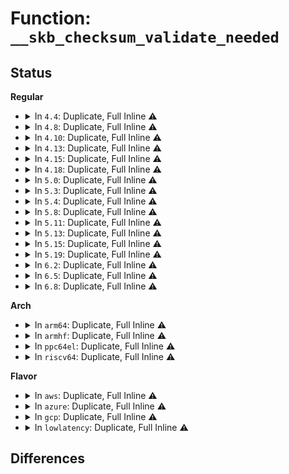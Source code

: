 # Function: <code>__skb_checksum_validate_needed</code>

## Status
<b>Regular</b>
<ul>
<li>
<details>
<summary>In <code>4.4</code>: Duplicate, Full Inline ⚠️</summary>

**Collision:** Static Duplication

**Inline:** Full

**Transformation:** False

**Instances:**

```
In net/ipv4/tcp_ipv4.c (ffffffff8177e42d)
Location: include/linux/skbuff.h:3135
Inline: True
Inline callers:
  - net/ipv4/tcp_ipv4.c:tcp_v4_rcv
```
```
In net/ipv4/udp.c (ffffffff8178a095)
Location: include/linux/skbuff.h:3135
Inline: True
Inline callers:
  - net/ipv4/udp.c:__udp4_lib_rcv
```
```
In net/ipv4/icmp.c (ffffffff8178f0e1)
Location: include/linux/skbuff.h:3135
Inline: True
Inline callers:
  - net/ipv4/icmp.c:icmp_rcv
```
```
In net/ipv4/igmp.c (ffffffff81797600)
Location: include/linux/skbuff.h:3135
Inline: True
Inline callers:
  - net/ipv4/igmp.c:igmp_rcv
```
```
In net/ipv6/icmp.c (ffffffff817e8625)
Location: include/linux/skbuff.h:3135
Inline: True
Inline callers:
  - net/ipv6/icmp.c:icmpv6_rcv
```
```
In net/ipv6/tcp_ipv6.c (ffffffff817f1b4d)
Location: include/linux/skbuff.h:3135
Inline: True
Inline callers:
  - net/ipv6/tcp_ipv6.c:tcp_v6_rcv
```
```
In net/ipv6/ip6_checksum.c (ffffffff81800233)
Location: include/linux/skbuff.h:3135
Inline: True
Inline callers:
  - net/ipv6/ip6_checksum.c:udp6_csum_init
```
```
In net/ipv6/mcast_snoop.c (ffffffff818025a5)
Location: include/linux/skbuff.h:3135
Inline: True
```
</details>
</li>
<li>
<details>
<summary>In <code>4.8</code>: Duplicate, Full Inline ⚠️</summary>

**Collision:** Static Duplication

**Inline:** Full

**Transformation:** False

**Instances:**

```
In net/ipv4/tcp_ipv4.c (ffffffff817eb83b)
Location: include/linux/skbuff.h:3342
Inline: True
Inline callers:
  - net/ipv4/tcp_ipv4.c:tcp_v4_rcv
```
```
In net/ipv4/udp.c (ffffffff817f73d3)
Location: include/linux/skbuff.h:3342
Inline: True
Inline callers:
  - net/ipv4/udp.c:__udp4_lib_rcv
```
```
In net/ipv4/icmp.c (ffffffff817fc741)
Location: include/linux/skbuff.h:3342
Inline: True
Inline callers:
  - net/ipv4/icmp.c:icmp_rcv
```
```
In net/ipv4/igmp.c (ffffffff81805eb6)
Location: include/linux/skbuff.h:3342
Inline: True
Inline callers:
  - net/ipv4/igmp.c:igmp_rcv
```
```
In net/ipv6/icmp.c (ffffffff81856dc5)
Location: include/linux/skbuff.h:3342
Inline: True
Inline callers:
  - net/ipv6/icmp.c:icmpv6_rcv
```
```
In net/ipv6/tcp_ipv6.c (ffffffff818603ab)
Location: include/linux/skbuff.h:3342
Inline: True
Inline callers:
  - net/ipv6/tcp_ipv6.c:tcp_v6_rcv
```
```
In net/ipv6/ip6_checksum.c (ffffffff818718bb)
Location: include/linux/skbuff.h:3342
Inline: True
Inline callers:
  - net/ipv6/ip6_checksum.c:udp6_csum_init
```
```
In net/ipv6/mcast_snoop.c (ffffffff818738a0)
Location: include/linux/skbuff.h:3342
Inline: True
```
</details>
</li>
<li>
<details>
<summary>In <code>4.10</code>: Duplicate, Full Inline ⚠️</summary>

**Collision:** Static Duplication

**Inline:** Full

**Transformation:** False

**Instances:**

```
In net/ipv4/tcp_ipv4.c (ffffffff8181c1ab)
Location: include/linux/skbuff.h:3394
Inline: True
Inline callers:
  - net/ipv4/tcp_ipv4.c:tcp_v4_rcv
```
```
In net/ipv4/udp.c (ffffffff818282f5)
Location: include/linux/skbuff.h:3394
Inline: True
Inline callers:
  - net/ipv4/udp.c:__udp4_lib_rcv
```
```
In net/ipv4/icmp.c (ffffffff8182d6a1)
Location: include/linux/skbuff.h:3394
Inline: True
Inline callers:
  - net/ipv4/icmp.c:icmp_rcv
```
```
In net/ipv4/igmp.c (ffffffff81836f36)
Location: include/linux/skbuff.h:3394
Inline: True
Inline callers:
  - net/ipv4/igmp.c:igmp_rcv
```
```
In net/ipv6/icmp.c (ffffffff81888bc5)
Location: include/linux/skbuff.h:3394
Inline: True
Inline callers:
  - net/ipv6/icmp.c:icmpv6_rcv
```
```
In net/ipv6/tcp_ipv6.c (ffffffff8189233b)
Location: include/linux/skbuff.h:3394
Inline: True
Inline callers:
  - net/ipv6/tcp_ipv6.c:tcp_v6_rcv
```
```
In net/ipv6/ip6_checksum.c (ffffffff818a5e1b)
Location: include/linux/skbuff.h:3394
Inline: True
Inline callers:
  - net/ipv6/ip6_checksum.c:udp6_csum_init
```
```
In net/ipv6/mcast_snoop.c (ffffffff818a7f20)
Location: include/linux/skbuff.h:3394
Inline: True
```
</details>
</li>
<li>
<details>
<summary>In <code>4.13</code>: Duplicate, Full Inline ⚠️</summary>

**Collision:** Static Duplication

**Inline:** Full

**Transformation:** False

**Instances:**

```
In net/ipv4/tcp_ipv4.c (ffffffff8183c97b)
Location: include/linux/skbuff.h:3447
Inline: True
Inline callers:
  - net/ipv4/tcp_ipv4.c:tcp_v4_rcv
```
```
In net/ipv4/udp.c (ffffffff81849691)
Location: include/linux/skbuff.h:3447
Inline: True
Inline callers:
  - net/ipv4/udp.c:__udp4_lib_rcv
```
```
In net/ipv4/icmp.c (ffffffff8184eb40)
Location: include/linux/skbuff.h:3447
Inline: True
Inline callers:
  - net/ipv4/icmp.c:icmp_rcv
```
```
In net/ipv4/igmp.c (ffffffff818583ff)
Location: include/linux/skbuff.h:3447
Inline: True
Inline callers:
  - net/ipv4/igmp.c:igmp_rcv
```
```
In net/ipv6/icmp.c (ffffffff818af255)
Location: include/linux/skbuff.h:3447
Inline: True
Inline callers:
  - net/ipv6/icmp.c:icmpv6_rcv
```
```
In net/ipv6/tcp_ipv6.c (ffffffff818b899a)
Location: include/linux/skbuff.h:3447
Inline: True
Inline callers:
  - net/ipv6/tcp_ipv6.c:tcp_v6_rcv
```
```
In net/ipv6/ip6_checksum.c (ffffffff818cc87d)
Location: include/linux/skbuff.h:3447
Inline: True
Inline callers:
  - net/ipv6/ip6_checksum.c:udp6_csum_init
```
```
In net/ipv6/mcast_snoop.c (ffffffff818ce780)
Location: include/linux/skbuff.h:3447
Inline: True
```
</details>
</li>
<li>
<details>
<summary>In <code>4.15</code>: Duplicate, Full Inline ⚠️</summary>

**Collision:** Static Duplication

**Inline:** Full

**Transformation:** False

**Instances:**

```
In net/ipv4/tcp_ipv4.c (ffffffff818bc0cc)
Location: include/linux/skbuff.h:3631
Inline: True
Inline callers:
  - net/ipv4/tcp_ipv4.c:tcp_v4_rcv
```
```
In net/ipv4/udp.c (ffffffff818c90b0)
Location: include/linux/skbuff.h:3631
Inline: True
Inline callers:
  - net/ipv4/udp.c:__udp4_lib_rcv
```
```
In net/ipv4/icmp.c (ffffffff818ce8c0)
Location: include/linux/skbuff.h:3631
Inline: True
Inline callers:
  - net/ipv4/icmp.c:icmp_rcv
```
```
In net/ipv4/igmp.c (ffffffff818d82cf)
Location: include/linux/skbuff.h:3631
Inline: True
Inline callers:
  - net/ipv4/igmp.c:igmp_rcv
```
```
In net/ipv6/icmp.c (ffffffff81931f65)
Location: include/linux/skbuff.h:3631
Inline: True
Inline callers:
  - net/ipv6/icmp.c:icmpv6_rcv
```
```
In net/ipv6/tcp_ipv6.c (ffffffff8193b84c)
Location: include/linux/skbuff.h:3631
Inline: True
Inline callers:
  - net/ipv6/tcp_ipv6.c:tcp_v6_rcv
```
```
In net/ipv6/ip6_checksum.c (ffffffff8195162b)
Location: include/linux/skbuff.h:3631
Inline: True
```
```
In net/ipv6/mcast_snoop.c (ffffffff81953630)
Location: include/linux/skbuff.h:3631
Inline: True
```
</details>
</li>
<li>
<details>
<summary>In <code>4.18</code>: Duplicate, Full Inline ⚠️</summary>

**Collision:** Static Duplication

**Inline:** Full

**Transformation:** False

**Instances:**

```
In net/ipv4/tcp_ipv4.c (ffffffff81911b11)
Location: include/linux/skbuff.h:3641
Inline: True
Inline callers:
  - net/ipv4/tcp_ipv4.c:tcp_v4_rcv
```
```
In net/ipv4/udp.c (ffffffff8191f1b8)
Location: include/linux/skbuff.h:3641
Inline: True
Inline callers:
  - net/ipv4/udp.c:__udp4_lib_rcv
```
```
In net/ipv4/icmp.c (ffffffff81924cec)
Location: include/linux/skbuff.h:3641
Inline: True
Inline callers:
  - net/ipv4/icmp.c:icmp_rcv
```
```
In net/ipv4/igmp.c (ffffffff8192ecd0)
Location: include/linux/skbuff.h:3641
Inline: True
Inline callers:
  - net/ipv4/igmp.c:igmp_rcv
```
```
In net/ipv6/icmp.c (ffffffff8198aa6d)
Location: include/linux/skbuff.h:3641
Inline: True
Inline callers:
  - net/ipv6/icmp.c:icmpv6_rcv
```
```
In net/ipv6/tcp_ipv6.c (ffffffff81994b03)
Location: include/linux/skbuff.h:3641
Inline: True
Inline callers:
  - net/ipv6/tcp_ipv6.c:tcp_v6_rcv
```
```
In net/ipv6/ip6_checksum.c (ffffffff819aabd7)
Location: include/linux/skbuff.h:3641
Inline: True
```
```
In net/ipv6/mcast_snoop.c (ffffffff819ad05c)
Location: include/linux/skbuff.h:3641
Inline: True
```
</details>
</li>
<li>
<details>
<summary>In <code>5.0</code>: Duplicate, Full Inline ⚠️</summary>

**Collision:** Static Duplication

**Inline:** Full

**Transformation:** False

**Instances:**

```
In net/ipv4/tcp_ipv4.c (ffffffff819402e5)
Location: include/linux/skbuff.h:3726
Inline: True
Inline callers:
  - net/ipv4/tcp_ipv4.c:tcp_v4_rcv
```
```
In net/ipv4/udp.c (ffffffff8194de12)
Location: include/linux/skbuff.h:3726
Inline: True
Inline callers:
  - net/ipv4/udp.c:__udp4_lib_rcv
```
```
In net/ipv4/icmp.c (ffffffff81953afb)
Location: include/linux/skbuff.h:3726
Inline: True
Inline callers:
  - net/ipv4/icmp.c:icmp_rcv
```
```
In net/ipv4/igmp.c (ffffffff8195e127)
Location: include/linux/skbuff.h:3726
Inline: True
Inline callers:
  - net/ipv4/igmp.c:igmp_rcv
```
```
In net/ipv6/icmp.c (ffffffff819c1331)
Location: include/linux/skbuff.h:3726
Inline: True
Inline callers:
  - net/ipv6/icmp.c:icmpv6_rcv
```
```
In net/ipv6/tcp_ipv6.c (ffffffff819cb3f7)
Location: include/linux/skbuff.h:3726
Inline: True
Inline callers:
  - net/ipv6/tcp_ipv6.c:tcp_v6_rcv
```
```
In net/ipv6/ip6_checksum.c (ffffffff819e16c4)
Location: include/linux/skbuff.h:3726
Inline: True
Inline callers:
  - net/ipv6/ip6_checksum.c:udp6_csum_init
```
```
In net/ipv6/mcast_snoop.c (ffffffff819e3a0c)
Location: include/linux/skbuff.h:3726
Inline: True
```
</details>
</li>
<li>
<details>
<summary>In <code>5.3</code>: Duplicate, Full Inline ⚠️</summary>

**Collision:** Static Duplication

**Inline:** Full

**Transformation:** False

**Instances:**

```
In net/ipv4/tcp_ipv4.c (ffffffff819a481a)
Location: include/linux/skbuff.h:3835
Inline: True
Inline callers:
  - net/ipv4/tcp_ipv4.c:tcp_v4_rcv
```
```
In net/ipv4/udp.c (ffffffff819b25fd)
Location: include/linux/skbuff.h:3835
Inline: True
Inline callers:
  - net/ipv4/udp.c:__udp4_lib_rcv
```
```
In net/ipv4/icmp.c (ffffffff819b83de)
Location: include/linux/skbuff.h:3835
Inline: True
Inline callers:
  - net/ipv4/icmp.c:icmp_rcv
```
```
In net/ipv4/igmp.c (ffffffff819c34be)
Location: include/linux/skbuff.h:3835
Inline: True
Inline callers:
  - net/ipv4/igmp.c:igmp_rcv
```
```
In net/ipv6/icmp.c (ffffffff81a30101)
Location: include/linux/skbuff.h:3835
Inline: True
Inline callers:
  - net/ipv6/icmp.c:icmpv6_rcv
```
```
In net/ipv6/tcp_ipv6.c (ffffffff81a39e4a)
Location: include/linux/skbuff.h:3835
Inline: True
Inline callers:
  - net/ipv6/tcp_ipv6.c:tcp_v6_rcv
```
```
In net/ipv6/ip6_checksum.c (ffffffff81a50482)
Location: include/linux/skbuff.h:3835
Inline: True
Inline callers:
  - net/ipv6/ip6_checksum.c:udp6_csum_init
```
```
In net/ipv6/mcast_snoop.c (ffffffff81a52784)
Location: include/linux/skbuff.h:3835
Inline: True
```
</details>
</li>
<li>
<details>
<summary>In <code>5.4</code>: Duplicate, Full Inline ⚠️</summary>

**Collision:** Static Duplication

**Inline:** Full

**Transformation:** False

**Instances:**

```
In net/ipv4/tcp_ipv4.c (ffffffff819db51a)
Location: include/linux/skbuff.h:3902
Inline: True
Inline callers:
  - net/ipv4/tcp_ipv4.c:tcp_v4_rcv
```
```
In net/ipv4/udp.c (ffffffff819e939d)
Location: include/linux/skbuff.h:3902
Inline: True
Inline callers:
  - net/ipv4/udp.c:__udp4_lib_rcv
```
```
In net/ipv4/icmp.c (ffffffff819ef0de)
Location: include/linux/skbuff.h:3902
Inline: True
Inline callers:
  - net/ipv4/icmp.c:icmp_rcv
```
```
In net/ipv4/igmp.c (ffffffff819fa05e)
Location: include/linux/skbuff.h:3902
Inline: True
Inline callers:
  - net/ipv4/igmp.c:igmp_rcv
```
```
In net/ipv6/icmp.c (ffffffff81a66c51)
Location: include/linux/skbuff.h:3902
Inline: True
Inline callers:
  - net/ipv6/icmp.c:icmpv6_rcv
```
```
In net/ipv6/tcp_ipv6.c (ffffffff81a709da)
Location: include/linux/skbuff.h:3902
Inline: True
Inline callers:
  - net/ipv6/tcp_ipv6.c:tcp_v6_rcv
```
```
In net/ipv6/ip6_checksum.c (ffffffff81a870a2)
Location: include/linux/skbuff.h:3902
Inline: True
Inline callers:
  - net/ipv6/ip6_checksum.c:udp6_csum_init
```
```
In net/ipv6/mcast_snoop.c (ffffffff81a89364)
Location: include/linux/skbuff.h:3902
Inline: True
```
</details>
</li>
<li>
<details>
<summary>In <code>5.8</code>: Duplicate, Full Inline ⚠️</summary>

**Collision:** Static Duplication

**Inline:** Full

**Transformation:** False

**Instances:**

```
In net/ipv4/tcp_ipv4.c (ffffffff81ac85bf)
Location: include/linux/skbuff.h:3936
Inline: True
Inline callers:
  - net/ipv4/tcp_ipv4.c:tcp_v4_rcv
```
```
In net/ipv4/udp.c (ffffffff81ad31ed)
Location: include/linux/skbuff.h:3936
Inline: True
Inline callers:
  - net/ipv4/udp.c:udp4_csum_init
```
```
In net/ipv4/icmp.c (ffffffff81add02e)
Location: include/linux/skbuff.h:3936
Inline: True
Inline callers:
  - net/ipv4/icmp.c:icmp_rcv
```
```
In net/ipv4/igmp.c (ffffffff81ae88f0)
Location: include/linux/skbuff.h:3936
Inline: True
Inline callers:
  - net/ipv4/igmp.c:igmp_rcv
```
```
In net/ipv6/icmp.c (ffffffff81b5f681)
Location: include/linux/skbuff.h:3936
Inline: True
Inline callers:
  - net/ipv6/icmp.c:icmpv6_rcv
```
```
In net/ipv6/tcp_ipv6.c (ffffffff81b6a157)
Location: include/linux/skbuff.h:3936
Inline: True
Inline callers:
  - net/ipv6/tcp_ipv6.c:tcp_v6_rcv
```
```
In net/ipv6/ip6_checksum.c (ffffffff81b82355)
Location: include/linux/skbuff.h:3936
Inline: True
Inline callers:
  - net/ipv6/ip6_checksum.c:udp6_csum_init
```
```
In net/ipv6/mcast_snoop.c (ffffffff81b847f4)
Location: include/linux/skbuff.h:3936
Inline: True
```
</details>
</li>
<li>
<details>
<summary>In <code>5.11</code>: Duplicate, Full Inline ⚠️</summary>

**Collision:** Static Duplication

**Inline:** Full

**Transformation:** False

**Instances:**

```
In net/ipv4/tcp_ipv4.c (ffffffff81ad455f)
Location: include/linux/skbuff.h:3965
Inline: True
Inline callers:
  - net/ipv4/tcp_ipv4.c:tcp_v4_rcv
```
```
In net/ipv4/udp.c (ffffffff81adf5ef)
Location: include/linux/skbuff.h:3965
Inline: True
Inline callers:
  - net/ipv4/udp.c:udp4_csum_init
```
```
In net/ipv4/icmp.c (ffffffff81ae9d7e)
Location: include/linux/skbuff.h:3965
Inline: True
Inline callers:
  - net/ipv4/icmp.c:icmp_rcv
```
```
In net/ipv4/igmp.c (ffffffff81af57f0)
Location: include/linux/skbuff.h:3965
Inline: True
Inline callers:
  - net/ipv4/igmp.c:igmp_rcv
```
```
In net/ipv6/icmp.c (ffffffff81b6de21)
Location: include/linux/skbuff.h:3965
Inline: True
Inline callers:
  - net/ipv6/icmp.c:icmpv6_rcv
```
```
In net/ipv6/tcp_ipv6.c (ffffffff81b78c38)
Location: include/linux/skbuff.h:3965
Inline: True
Inline callers:
  - net/ipv6/tcp_ipv6.c:tcp_v6_rcv
```
```
In net/ipv6/ip6_checksum.c (ffffffff81b91a49)
Location: include/linux/skbuff.h:3965
Inline: True
Inline callers:
  - net/ipv6/ip6_checksum.c:udp6_csum_init
```
```
In net/ipv6/mcast_snoop.c (ffffffff81b94154)
Location: include/linux/skbuff.h:3965
Inline: True
```
</details>
</li>
<li>
<details>
<summary>In <code>5.13</code>: Duplicate, Full Inline ⚠️</summary>

**Collision:** Static Duplication

**Inline:** Full

**Transformation:** False

**Instances:**

```
In net/ipv4/tcp_ipv4.c (ffffffff81abf621)
Location: include/linux/skbuff.h:4029
Inline: True
Inline callers:
  - net/ipv4/tcp_ipv4.c:tcp_v4_rcv
```
```
In net/ipv4/udp.c (ffffffff81aca4f6)
Location: include/linux/skbuff.h:4029
Inline: True
Inline callers:
  - net/ipv4/udp.c:udp4_csum_init
```
```
In net/ipv4/icmp.c (ffffffff81ad54d8)
Location: include/linux/skbuff.h:4029
Inline: True
Inline callers:
  - net/ipv4/icmp.c:icmp_rcv
```
```
In net/ipv4/igmp.c (ffffffff81ae0f50)
Location: include/linux/skbuff.h:4029
Inline: True
Inline callers:
  - net/ipv4/igmp.c:igmp_rcv
```
```
In net/ipv6/icmp.c (ffffffff81b5c1a4)
Location: include/linux/skbuff.h:4029
Inline: True
Inline callers:
  - net/ipv6/icmp.c:icmpv6_rcv
```
```
In net/ipv6/tcp_ipv6.c (ffffffff81b6778a)
Location: include/linux/skbuff.h:4029
Inline: True
Inline callers:
  - net/ipv6/tcp_ipv6.c:tcp_v6_rcv
```
```
In net/ipv6/ip6_checksum.c (ffffffff81b80c8f)
Location: include/linux/skbuff.h:4029
Inline: True
Inline callers:
  - net/ipv6/ip6_checksum.c:udp6_csum_init
```
```
In net/ipv6/mcast_snoop.c (ffffffff81b83264)
Location: include/linux/skbuff.h:4029
Inline: True
```
</details>
</li>
<li>
<details>
<summary>In <code>5.15</code>: Duplicate, Full Inline ⚠️</summary>

**Collision:** Static Duplication

**Inline:** Full

**Transformation:** False

**Instances:**

```
In net/ipv4/tcp_ipv4.c (ffffffff81b7d169)
Location: include/linux/skbuff.h:4066
Inline: True
Inline callers:
  - net/ipv4/tcp_ipv4.c:tcp_v4_rcv
```
```
In net/ipv4/udp.c (ffffffff81b88dd6)
Location: include/linux/skbuff.h:4066
Inline: True
Inline callers:
  - net/ipv4/udp.c:udp4_csum_init
```
```
In net/ipv4/icmp.c (ffffffff81b942de)
Location: include/linux/skbuff.h:4066
Inline: True
Inline callers:
  - net/ipv4/icmp.c:icmp_rcv
```
```
In net/ipv4/igmp.c (ffffffff81ba05f0)
Location: include/linux/skbuff.h:4066
Inline: True
Inline callers:
  - net/ipv4/igmp.c:igmp_rcv
```
```
In net/ipv6/icmp.c (ffffffff81c2390b)
Location: include/linux/skbuff.h:4066
Inline: True
Inline callers:
  - net/ipv6/icmp.c:icmpv6_rcv
```
```
In net/ipv6/tcp_ipv6.c (ffffffff81c2f3ba)
Location: include/linux/skbuff.h:4066
Inline: True
Inline callers:
  - net/ipv6/tcp_ipv6.c:tcp_v6_rcv
```
```
In net/ipv6/ip6_checksum.c (ffffffff81c4ccaf)
Location: include/linux/skbuff.h:4066
Inline: True
Inline callers:
  - net/ipv6/ip6_checksum.c:udp6_csum_init
```
```
In net/ipv6/mcast_snoop.c (ffffffff81c4f334)
Location: include/linux/skbuff.h:4066
Inline: True
```
</details>
</li>
<li>
<details>
<summary>In <code>5.19</code>: Duplicate, Full Inline ⚠️</summary>

**Collision:** Static Duplication

**Inline:** Full

**Transformation:** False

**Instances:**

```
In net/ipv4/tcp_ipv4.c (ffffffff81d0d0da)
Location: include/linux/skbuff.h:4485
Inline: True
Inline callers:
  - net/ipv4/tcp_ipv4.c:tcp_v4_rcv
```
```
In net/ipv4/udp.c (ffffffff81d1a846)
Location: include/linux/skbuff.h:4485
Inline: True
Inline callers:
  - net/ipv4/udp.c:udp4_csum_init
```
```
In net/ipv4/icmp.c (ffffffff81d25bad)
Location: include/linux/skbuff.h:4485
Inline: True
Inline callers:
  - net/ipv4/icmp.c:icmp_rcv
```
```
In net/ipv4/igmp.c (ffffffff81d32ac5)
Location: include/linux/skbuff.h:4485
Inline: True
Inline callers:
  - net/ipv4/igmp.c:igmp_rcv
```
```
In net/ipv6/icmp.c (ffffffff81dc0835)
Location: include/linux/skbuff.h:4485
Inline: True
Inline callers:
  - net/ipv6/icmp.c:icmpv6_rcv
```
```
In net/ipv6/tcp_ipv6.c (ffffffff81dcc810)
Location: include/linux/skbuff.h:4485
Inline: True
Inline callers:
  - net/ipv6/tcp_ipv6.c:tcp_v6_rcv
```
```
In net/ipv6/ip6_checksum.c (ffffffff81ded11f)
Location: include/linux/skbuff.h:4485
Inline: True
Inline callers:
  - net/ipv6/ip6_checksum.c:udp6_csum_init
```
```
In net/ipv6/mcast_snoop.c (ffffffff81defd44)
Location: include/linux/skbuff.h:4485
Inline: True
```
</details>
</li>
<li>
<details>
<summary>In <code>6.2</code>: Duplicate, Full Inline ⚠️</summary>

**Collision:** Static Duplication

**Inline:** Full

**Transformation:** False

**Instances:**

```
In net/ipv4/tcp_ipv4.c (ffffffff81ed2b54)
Location: include/linux/skbuff.h:4381
Inline: True
Inline callers:
  - net/ipv4/tcp_ipv4.c:tcp_v4_rcv
```
```
In net/ipv4/udp.c (ffffffff81ee1576)
Location: include/linux/skbuff.h:4381
Inline: True
Inline callers:
  - net/ipv4/udp.c:udp4_csum_init
```
```
In net/ipv4/icmp.c (ffffffff81eed50f)
Location: include/linux/skbuff.h:4381
Inline: True
Inline callers:
  - net/ipv4/icmp.c:icmp_rcv
```
```
In net/ipv4/igmp.c (ffffffff81efad55)
Location: include/linux/skbuff.h:4381
Inline: True
Inline callers:
  - net/ipv4/igmp.c:igmp_rcv
```
```
In net/ipv6/icmp.c (ffffffff81f90fbe)
Location: include/linux/skbuff.h:4381
Inline: True
Inline callers:
  - net/ipv6/icmp.c:icmpv6_rcv
```
```
In net/ipv6/tcp_ipv6.c (ffffffff81f9d94f)
Location: include/linux/skbuff.h:4381
Inline: True
Inline callers:
  - net/ipv6/tcp_ipv6.c:tcp_v6_rcv
```
```
In net/ipv6/ip6_checksum.c (ffffffff81fc0f2f)
Location: include/linux/skbuff.h:4381
Inline: True
Inline callers:
  - net/ipv6/ip6_checksum.c:udp6_csum_init
```
```
In net/ipv6/mcast_snoop.c (ffffffff81fc3e54)
Location: include/linux/skbuff.h:4381
Inline: True
```
</details>
</li>
<li>
<details>
<summary>In <code>6.5</code>: Duplicate, Full Inline ⚠️</summary>

**Collision:** Static Duplication

**Inline:** Full

**Transformation:** False

**Instances:**

```
In net/ipv4/tcp_ipv4.c (ffffffff81f3183b)
Location: include/linux/skbuff.h:4413
Inline: True
Inline callers:
  - net/ipv4/tcp_ipv4.c:tcp_v4_rcv
```
```
In net/ipv4/udp.c (ffffffff81f40fb6)
Location: include/linux/skbuff.h:4413
Inline: True
Inline callers:
  - net/ipv4/udp.c:udp4_csum_init
```
```
In net/ipv4/icmp.c (ffffffff81f4cecf)
Location: include/linux/skbuff.h:4413
Inline: True
Inline callers:
  - net/ipv4/icmp.c:icmp_rcv
```
```
In net/ipv4/igmp.c (ffffffff81f5a7f5)
Location: include/linux/skbuff.h:4413
Inline: True
Inline callers:
  - net/ipv4/igmp.c:igmp_rcv
```
```
In net/ipv6/icmp.c (ffffffff81ff18ae)
Location: include/linux/skbuff.h:4413
Inline: True
Inline callers:
  - net/ipv6/icmp.c:icmpv6_rcv
```
```
In net/ipv6/tcp_ipv6.c (ffffffff81ffe3cf)
Location: include/linux/skbuff.h:4413
Inline: True
Inline callers:
  - net/ipv6/tcp_ipv6.c:tcp_v6_rcv
```
```
In net/ipv6/ip6_checksum.c (ffffffff82021ebf)
Location: include/linux/skbuff.h:4413
Inline: True
Inline callers:
  - net/ipv6/ip6_checksum.c:udp6_csum_init
```
```
In net/ipv6/mcast_snoop.c (ffffffff82024e74)
Location: include/linux/skbuff.h:4413
Inline: True
```
</details>
</li>
<li>
<details>
<summary>In <code>6.8</code>: Duplicate, Full Inline ⚠️</summary>

**Collision:** Static Duplication

**Inline:** Full

**Transformation:** False

**Instances:**

```
In net/ipv4/tcp_ipv4.c (ffffffff81ff7a36)
Location: include/linux/skbuff.h:4453
Inline: True
Inline callers:
  - net/ipv4/tcp_ipv4.c:tcp_v4_rcv
```
```
In net/ipv4/udp.c (ffffffff82006c06)
Location: include/linux/skbuff.h:4453
Inline: True
Inline callers:
  - net/ipv4/udp.c:udp4_csum_init
```
```
In net/ipv4/icmp.c (ffffffff82012fdf)
Location: include/linux/skbuff.h:4453
Inline: True
Inline callers:
  - net/ipv4/icmp.c:icmp_rcv
```
```
In net/ipv4/igmp.c (ffffffff82020d35)
Location: include/linux/skbuff.h:4453
Inline: True
Inline callers:
  - net/ipv4/igmp.c:igmp_rcv
```
```
In net/ipv6/icmp.c (ffffffff820bf4ad)
Location: include/linux/skbuff.h:4453
Inline: True
Inline callers:
  - net/ipv6/icmp.c:icmpv6_rcv
```
```
In net/ipv6/tcp_ipv6.c (ffffffff820cd2b1)
Location: include/linux/skbuff.h:4453
Inline: True
Inline callers:
  - net/ipv6/tcp_ipv6.c:tcp_v6_rcv
```
```
In net/ipv6/ip6_checksum.c (ffffffff820f0fdf)
Location: include/linux/skbuff.h:4453
Inline: True
Inline callers:
  - net/ipv6/ip6_checksum.c:udp6_csum_init
```
```
In net/ipv6/mcast_snoop.c (ffffffff820f4154)
Location: include/linux/skbuff.h:4453
Inline: True
```
</details>
</li>
</ul>
<b>Arch</b>
<ul>
<li>
<details>
<summary>In <code>arm64</code>: Duplicate, Full Inline ⚠️</summary>

**Collision:** Static Duplication

**Inline:** Full

**Transformation:** False

**Instances:**

```
In net/ipv4/tcp_ipv4.c (ffff800010c8e8d4)
Location: include/linux/skbuff.h:3902
Inline: True
Inline callers:
  - net/ipv4/tcp_ipv4.c:tcp_v4_rcv
```
```
In net/ipv4/udp.c (ffff800010c9ec80)
Location: include/linux/skbuff.h:3902
Inline: True
Inline callers:
  - net/ipv4/udp.c:__udp4_lib_rcv
```
```
In net/ipv4/icmp.c (ffff800010ca4ec4)
Location: include/linux/skbuff.h:3902
Inline: True
Inline callers:
  - net/ipv4/icmp.c:icmp_rcv
```
```
In net/ipv4/igmp.c (ffff800010cb1778)
Location: include/linux/skbuff.h:3902
Inline: True
Inline callers:
  - net/ipv4/igmp.c:igmp_rcv
```
```
In net/ipv6/icmp.c (ffff800010d2cb9c)
Location: include/linux/skbuff.h:3902
Inline: True
Inline callers:
  - net/ipv6/icmp.c:icmpv6_rcv
```
```
In net/ipv6/tcp_ipv6.c (ffff800010d38ea4)
Location: include/linux/skbuff.h:3902
Inline: True
Inline callers:
  - net/ipv6/tcp_ipv6.c:tcp_v6_rcv
```
```
In net/ipv6/ip6_checksum.c (ffff800010d53800)
Location: include/linux/skbuff.h:3902
Inline: True
Inline callers:
  - net/ipv6/ip6_checksum.c:udp6_csum_init
```
```
In net/ipv6/mcast_snoop.c (ffff800010d56170)
Location: include/linux/skbuff.h:3902
Inline: True
```
</details>
</li>
<li>
<details>
<summary>In <code>armhf</code>: Duplicate, Full Inline ⚠️</summary>

**Collision:** Static Duplication

**Inline:** Full

**Transformation:** False

**Instances:**

```
In net/ipv4/tcp_ipv4.c (c0d9d834)
Location: include/linux/skbuff.h:3902
Inline: True
Inline callers:
  - net/ipv4/tcp_ipv4.c:tcp_v4_rcv
```
```
In net/ipv4/udp.c (c0dabee4)
Location: include/linux/skbuff.h:3902
Inline: True
Inline callers:
  - net/ipv4/udp.c:__udp4_lib_rcv
```
```
In net/ipv4/icmp.c (c0db17d4)
Location: include/linux/skbuff.h:3902
Inline: True
Inline callers:
  - net/ipv4/icmp.c:icmp_rcv
```
```
In net/ipv4/igmp.c (c0dbd350)
Location: include/linux/skbuff.h:3902
Inline: True
Inline callers:
  - net/ipv4/igmp.c:igmp_rcv
```
```
In net/ipv6/icmp.c (c0e30a70)
Location: include/linux/skbuff.h:3902
Inline: True
Inline callers:
  - net/ipv6/icmp.c:icmpv6_rcv
```
```
In net/ipv6/tcp_ipv6.c (c0e3ba50)
Location: include/linux/skbuff.h:3902
Inline: True
Inline callers:
  - net/ipv6/tcp_ipv6.c:tcp_v6_rcv
```
```
In net/ipv6/ip6_checksum.c (c0e540dc)
Location: include/linux/skbuff.h:3902
Inline: True
Inline callers:
  - net/ipv6/ip6_checksum.c:udp6_csum_init
```
```
In net/ipv6/mcast_snoop.c (c0e56770)
Location: include/linux/skbuff.h:3902
Inline: True
```
</details>
</li>
<li>
<details>
<summary>In <code>ppc64el</code>: Duplicate, Full Inline ⚠️</summary>

**Collision:** Static Duplication

**Inline:** Full

**Transformation:** False

**Instances:**

```
In net/ipv4/tcp_ipv4.c (c000000000d9d310)
Location: include/linux/skbuff.h:3902
Inline: True
Inline callers:
  - net/ipv4/tcp_ipv4.c:tcp_v4_rcv
```
```
In net/ipv4/udp.c (c000000000db14d0)
Location: include/linux/skbuff.h:3902
Inline: True
Inline callers:
  - net/ipv4/udp.c:__udp4_lib_rcv
```
```
In net/ipv4/icmp.c (c000000000db8bd8)
Location: include/linux/skbuff.h:3902
Inline: True
Inline callers:
  - net/ipv4/icmp.c:icmp_rcv
```
```
In net/ipv4/igmp.c (c000000000dc85f8)
Location: include/linux/skbuff.h:3902
Inline: True
Inline callers:
  - net/ipv4/igmp.c:igmp_rcv
```
```
In net/ipv6/icmp.c (c000000000e5e66c)
Location: include/linux/skbuff.h:3902
Inline: True
Inline callers:
  - net/ipv6/icmp.c:icmpv6_rcv
```
```
In net/ipv6/tcp_ipv6.c (c000000000e6c38c)
Location: include/linux/skbuff.h:3902
Inline: True
Inline callers:
  - net/ipv6/tcp_ipv6.c:tcp_v6_rcv
```
```
In net/ipv6/ip6_checksum.c (c000000000e8c004)
Location: include/linux/skbuff.h:3902
Inline: True
Inline callers:
  - net/ipv6/ip6_checksum.c:udp6_csum_init
```
```
In net/ipv6/mcast_snoop.c (c000000000e8f2d4)
Location: include/linux/skbuff.h:3902
Inline: True
```
</details>
</li>
<li>
<details>
<summary>In <code>riscv64</code>: Duplicate, Full Inline ⚠️</summary>

**Collision:** Static Duplication

**Inline:** Full

**Transformation:** False

**Instances:**

```
In net/ipv4/tcp_ipv4.c (ffffffe0007eebde)
Location: include/linux/skbuff.h:3902
Inline: True
Inline callers:
  - net/ipv4/tcp_ipv4.c:tcp_v4_rcv
```
```
In net/ipv4/udp.c (ffffffe0007fb7c0)
Location: include/linux/skbuff.h:3902
Inline: True
Inline callers:
  - net/ipv4/udp.c:__udp4_lib_rcv
```
```
In net/ipv4/icmp.c (ffffffe000800856)
Location: include/linux/skbuff.h:3902
Inline: True
Inline callers:
  - net/ipv4/icmp.c:icmp_rcv
```
```
In net/ipv4/igmp.c (ffffffe00080a1b8)
Location: include/linux/skbuff.h:3902
Inline: True
Inline callers:
  - net/ipv4/igmp.c:igmp_rcv
```
```
In net/ipv6/icmp.c (ffffffe00086cde8)
Location: include/linux/skbuff.h:3902
Inline: True
Inline callers:
  - net/ipv6/icmp.c:icmpv6_rcv
```
```
In net/ipv6/tcp_ipv6.c (ffffffe000876286)
Location: include/linux/skbuff.h:3902
Inline: True
Inline callers:
  - net/ipv6/tcp_ipv6.c:tcp_v6_rcv
```
```
In net/ipv6/ip6_checksum.c (ffffffe00088b4da)
Location: include/linux/skbuff.h:3902
Inline: True
Inline callers:
  - net/ipv6/ip6_checksum.c:udp6_csum_init
```
```
In net/ipv6/mcast_snoop.c (ffffffe00088da22)
Location: include/linux/skbuff.h:3902
Inline: True
```
</details>
</li>
</ul>
<b>Flavor</b>
<ul>
<li>
<details>
<summary>In <code>aws</code>: Duplicate, Full Inline ⚠️</summary>

**Collision:** Static Duplication

**Inline:** Full

**Transformation:** False

**Instances:**

```
In net/ipv4/tcp_ipv4.c (ffffffff8197b38a)
Location: include/linux/skbuff.h:3902
Inline: True
Inline callers:
  - net/ipv4/tcp_ipv4.c:tcp_v4_rcv
```
```
In net/ipv4/udp.c (ffffffff8198920d)
Location: include/linux/skbuff.h:3902
Inline: True
Inline callers:
  - net/ipv4/udp.c:__udp4_lib_rcv
```
```
In net/ipv4/icmp.c (ffffffff8198ee7e)
Location: include/linux/skbuff.h:3902
Inline: True
Inline callers:
  - net/ipv4/icmp.c:icmp_rcv
```
```
In net/ipv4/igmp.c (ffffffff81999dfe)
Location: include/linux/skbuff.h:3902
Inline: True
Inline callers:
  - net/ipv4/igmp.c:igmp_rcv
```
```
In net/ipv6/icmp.c (ffffffff81a062e1)
Location: include/linux/skbuff.h:3902
Inline: True
Inline callers:
  - net/ipv6/icmp.c:icmpv6_rcv
```
```
In net/ipv6/tcp_ipv6.c (ffffffff81a1006a)
Location: include/linux/skbuff.h:3902
Inline: True
Inline callers:
  - net/ipv6/tcp_ipv6.c:tcp_v6_rcv
```
```
In net/ipv6/ip6_checksum.c (ffffffff81a26732)
Location: include/linux/skbuff.h:3902
Inline: True
Inline callers:
  - net/ipv6/ip6_checksum.c:udp6_csum_init
```
```
In net/ipv6/mcast_snoop.c (ffffffff81a289f4)
Location: include/linux/skbuff.h:3902
Inline: True
```
</details>
</li>
<li>
<details>
<summary>In <code>azure</code>: Duplicate, Full Inline ⚠️</summary>

**Collision:** Static Duplication

**Inline:** Full

**Transformation:** False

**Instances:**

```
In net/ipv4/tcp_ipv4.c (ffffffff81934e4a)
Location: include/linux/skbuff.h:3902
Inline: True
Inline callers:
  - net/ipv4/tcp_ipv4.c:tcp_v4_rcv
```
```
In net/ipv4/udp.c (ffffffff81942ccd)
Location: include/linux/skbuff.h:3902
Inline: True
Inline callers:
  - net/ipv4/udp.c:__udp4_lib_rcv
```
```
In net/ipv4/icmp.c (ffffffff8194893e)
Location: include/linux/skbuff.h:3902
Inline: True
Inline callers:
  - net/ipv4/icmp.c:icmp_rcv
```
```
In net/ipv4/igmp.c (ffffffff819538be)
Location: include/linux/skbuff.h:3902
Inline: True
Inline callers:
  - net/ipv4/igmp.c:igmp_rcv
```
```
In net/ipv6/icmp.c (ffffffff819c30a1)
Location: include/linux/skbuff.h:3902
Inline: True
Inline callers:
  - net/ipv6/icmp.c:icmpv6_rcv
```
```
In net/ipv6/tcp_ipv6.c (ffffffff819cce2a)
Location: include/linux/skbuff.h:3902
Inline: True
Inline callers:
  - net/ipv6/tcp_ipv6.c:tcp_v6_rcv
```
```
In net/ipv6/ip6_checksum.c (ffffffff819e34f2)
Location: include/linux/skbuff.h:3902
Inline: True
Inline callers:
  - net/ipv6/ip6_checksum.c:udp6_csum_init
```
```
In net/ipv6/mcast_snoop.c (ffffffff819e5be4)
Location: include/linux/skbuff.h:3902
Inline: True
```
</details>
</li>
<li>
<details>
<summary>In <code>gcp</code>: Duplicate, Full Inline ⚠️</summary>

**Collision:** Static Duplication

**Inline:** Full

**Transformation:** False

**Instances:**

```
In net/ipv4/tcp_ipv4.c (ffffffff819e5b5a)
Location: include/linux/skbuff.h:3902
Inline: True
Inline callers:
  - net/ipv4/tcp_ipv4.c:tcp_v4_rcv
```
```
In net/ipv4/udp.c (ffffffff819f39dd)
Location: include/linux/skbuff.h:3902
Inline: True
Inline callers:
  - net/ipv4/udp.c:__udp4_lib_rcv
```
```
In net/ipv4/icmp.c (ffffffff819f971e)
Location: include/linux/skbuff.h:3902
Inline: True
Inline callers:
  - net/ipv4/icmp.c:icmp_rcv
```
```
In net/ipv4/igmp.c (ffffffff81a0469e)
Location: include/linux/skbuff.h:3902
Inline: True
Inline callers:
  - net/ipv4/igmp.c:igmp_rcv
```
```
In net/ipv6/icmp.c (ffffffff81a70d61)
Location: include/linux/skbuff.h:3902
Inline: True
Inline callers:
  - net/ipv6/icmp.c:icmpv6_rcv
```
```
In net/ipv6/tcp_ipv6.c (ffffffff81a7aaea)
Location: include/linux/skbuff.h:3902
Inline: True
Inline callers:
  - net/ipv6/tcp_ipv6.c:tcp_v6_rcv
```
```
In net/ipv6/ip6_checksum.c (ffffffff81a922e2)
Location: include/linux/skbuff.h:3902
Inline: True
Inline callers:
  - net/ipv6/ip6_checksum.c:udp6_csum_init
```
```
In net/ipv6/mcast_snoop.c (ffffffff81a945a4)
Location: include/linux/skbuff.h:3902
Inline: True
```
</details>
</li>
<li>
<details>
<summary>In <code>lowlatency</code>: Duplicate, Full Inline ⚠️</summary>

**Collision:** Static Duplication

**Inline:** Full

**Transformation:** False

**Instances:**

```
In net/ipv4/tcp_ipv4.c (ffffffff819ef81a)
Location: include/linux/skbuff.h:3902
Inline: True
Inline callers:
  - net/ipv4/tcp_ipv4.c:tcp_v4_rcv
```
```
In net/ipv4/udp.c (ffffffff819fdb9d)
Location: include/linux/skbuff.h:3902
Inline: True
Inline callers:
  - net/ipv4/udp.c:__udp4_lib_rcv
```
```
In net/ipv4/icmp.c (ffffffff81a03a0e)
Location: include/linux/skbuff.h:3902
Inline: True
Inline callers:
  - net/ipv4/icmp.c:icmp_rcv
```
```
In net/ipv4/igmp.c (ffffffff81a0ec1e)
Location: include/linux/skbuff.h:3902
Inline: True
Inline callers:
  - net/ipv4/igmp.c:igmp_rcv
```
```
In net/ipv6/icmp.c (ffffffff81a7d371)
Location: include/linux/skbuff.h:3902
Inline: True
Inline callers:
  - net/ipv6/icmp.c:icmpv6_rcv
```
```
In net/ipv6/tcp_ipv6.c (ffffffff81a8732a)
Location: include/linux/skbuff.h:3902
Inline: True
Inline callers:
  - net/ipv6/tcp_ipv6.c:tcp_v6_rcv
```
```
In net/ipv6/ip6_checksum.c (ffffffff81a9e392)
Location: include/linux/skbuff.h:3902
Inline: True
Inline callers:
  - net/ipv6/ip6_checksum.c:udp6_csum_init
```
```
In net/ipv6/mcast_snoop.c (ffffffff81aa0704)
Location: include/linux/skbuff.h:3902
Inline: True
```
</details>
</li>
</ul>

## Differences
